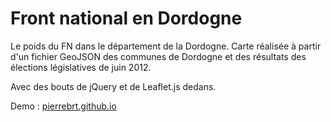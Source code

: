 Front national en Dordogne
==========

Le poids du FN dans le département de la Dordogne.
Carte réalisée à partir d'un fichier GeoJSON des communes de Dordogne et des résultats des élections législatives de juin 2012.

Avec des bouts de jQuery et de Leaflet.js dedans.

Demo : [pierrebrt.github.io](http://pierrebrt.github.io/fndordogne/)
